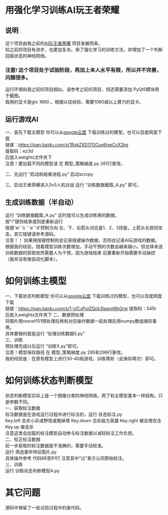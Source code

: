 # 用强化学习训练AI玩王者荣耀
 ## 说明
 这个项目由我之前的[AI玩王者荣耀](https://github.com/FengQuanLi/ResnetGPT) 项目发展而来。  
 较之前的项目有进步，也更加复杂。用了强化学习的训练方法，并增加了一个判断回报状态的神经网络。  
 ### 注意! 这个项目处于试验阶段，再加上本人水平有限，所以并不完善，问题很多。
 运行环境和我之前的项目相似，请参考之前的项目，但还需要添加 PyQt5模块用于截图。  
 我用的显卡是gtx 1660 。根据以往经验，需要1060或以上算力的显卡。  


## 运行游戏AI
  
一、首先下载主模型 你可以从[google云盘](https://drive.google.com/file/d/1oTlAKPwmmfs8BL2GIMqerayeO0dyXfmk/view?usp=sharing) 下载训练过的模型，也可以百度网盘下载  
链接：https://pan.baidu.com/s/1RxkZXD17GCux6ixeCcX2kg   
提取码：ez3d   
后放入weights文件夹下  
注意！要加载不同的模型请 在 模型_策略梯度.py 261行更改。


二、先运行 “启动和结束进程.py” 启动scrcpy

三、启动王者荣耀进入5v5人机对战    运行 “训练数据截取_A.py” 即可。
## 生成训练数据（半自动）
运行 “训练数据截取_A.py” 这时就可以生成训练用的数据。  
按"i"键则结束或则是重新运行  
按键'w' 's ' 'a' 'd'控制方向  左、下、右箭头对应是1、2、3技能，上箭头长按则攻击。其它按键请参考源码。   
注意！！ 如果用按键控制则会记录按键操作数据，否则会记录AI玩游戏的数据。  
根据我的经验，随着模型训练次数增加，手动干预的次数会越来越小。但总体来说训练数据的获取依然需要人为干预，因为游戏结束
后要重新开始需要手动操控（我并没有做自动化脚本）。

# 如何训练主模型
一、下载状态判断模型 你可以从[google云盘](https://drive.google.com/file/d/1eqy-xX29sjEguuQI_1m8qaLEX3g4KAQ7/view?usp=sharing) 下载训练过的模型，也可以百度网盘下载  
链接：https://pan.baidu.com/s/1-UCuPutZQck3Iawot9bGrw 
提取码：545t  
后放入weights文件夹下 
二、数据预处理  
将图片用resnet101预处理后再和对应操作数据一起处理后用numpy数组储存备用。  
具体要做的就是运行 “处理训练数据5.py”   
三、训练  
预处理完成以后运行 “训练X.py”即可。  
注意！模型保存路径 在 模型_策略梯度.py 295和296行更改。  
我的经验是：在原有模型上进行30-40局游戏，训练两轮（会保存两次）即可。
# 如何训练状态判断模型
状态判断模型实际上是一个图像分类的神经网络，用了和主模型基本一样结构，只是参数不同。  
一、获取标注数据  
标注数据是在游戏运行过程中进行标注的，运行 状态标注.py    
Key.left 击杀小兵或野怪或推掉塔
Key.down 击杀敌方英雄
Key.right 被击塔攻击
Key.up 被击杀  
注意这里会加载的标注模型自动参与标注数据以减轻标注工作负担。  
二、校正标注数据  
前一步获取的标注数据是不准确的，需要手动校准。  
运行 筛选事件特征图片.py   
具体操作参考 代码68至81行  注意其中“过”表示认同原始标注。  
三、训练  
运行 训练状态判断模型A.py 
# 其它问题
源码中保留了一些试验过程中的废代码。


